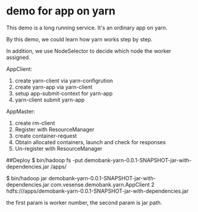 # demo for app on yarn
This demo is a long running service. It's an ordinary app on yarn.

By this demo, we could learn how yarn works step by step.

In addition, we use NodeSelector to decide which node the worker assigned.

AppClient:

1. create yarn-client via yarn-configrution
2. create yarn-app via yarn-client
3. setup app-submit-context for yarn-app
4. yarn-client submit yarn-app

AppMaster:

1. create rm-client
2. Register with ResourceManager
3. create container-request
4. Obtain allocated containers, launch and check for responses
5. Un-register with ResourceManager

##Deploy
$ bin/hadoop fs -put demobank-yarn-0.0.1-SNAPSHOT-jar-with-dependencies.jar /apps/

$ bin/hadoop jar demobank-yarn-0.0.1-SNAPSHOT-jar-with-dependencies.jar com.vesense.demobank.yarn.AppClient 2 
hdfs:///apps/demobank-yarn-0.0.1-SNAPSHOT-jar-with-dependencies.jar

the first param is worker number, the second param is jar path.


	
